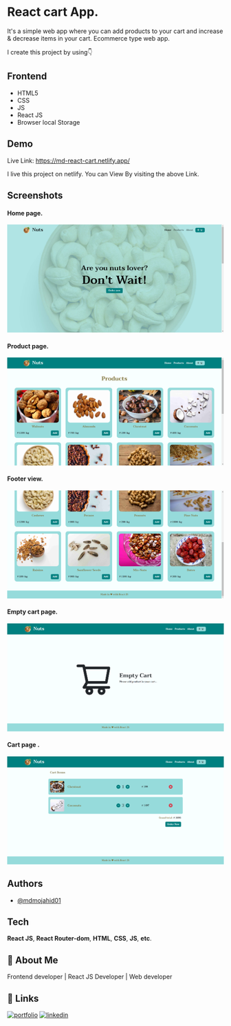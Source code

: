 
# React cart App.

It's a simple web app where you can add products to your cart and increase & decrease items in your cart. Ecommerce type web app.

I create this project by using👇
## Frontend
- HTML5
- CSS
- JS
- React JS
- Browser local Storage


## Demo

Live Link: https://md-react-cart.netlify.app/

I live this project on netlify. You can View By visiting the above Link.
## Screenshots

#### Home page.
![App Screenshot](https://raw.githubusercontent.com/mdmojahid01/react-cart/master/screenshot/cart1.png)

#### Product page.
![App Screenshot](https://raw.githubusercontent.com/mdmojahid01/react-cart/master/screenshot/cart2.png)
#### Footer view.
![App Screenshot](https://raw.githubusercontent.com/mdmojahid01/react-cart/master/screenshot/cart3.png)


#### Empty cart page.
![App Screenshot](https://raw.githubusercontent.com/mdmojahid01/react-cart/master/screenshot/cart4.png)
#### Cart page .
![App Screenshot](https://raw.githubusercontent.com/mdmojahid01/react-cart/master/screenshot/cart5.png)

## Authors

- [@mdmojahid01](https://www.github.com/mdmojahid01)


## Tech

 **React JS**,  **React Router-dom**, **HTML**, **CSS**, **JS**, **etc**.


## 🚀 About Me

Frontend developer | React JS Developer | Web developer


## 🔗 Links
[![portfolio](https://img.shields.io/badge/my_portfolio-000?style=for-the-badge&logo=ko-fi&logoColor=white)](https://mdmojahid.netlify.app/)
[![linkedin](https://img.shields.io/badge/linkedin-0A66C2?style=for-the-badge&logo=linkedin&logoColor=white)](https://www.linkedin.com/in/mdmojahid01)


